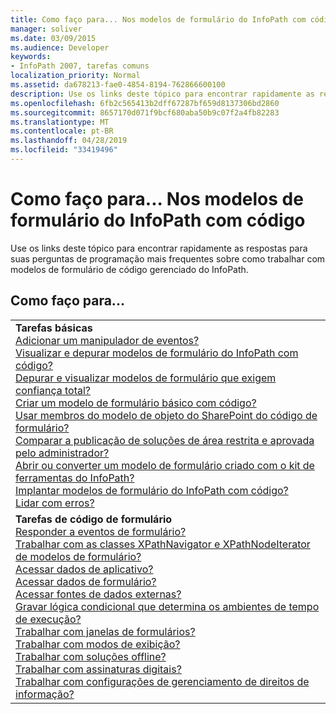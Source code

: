 ```yaml
---
title: Como faço para... Nos modelos de formulário do InfoPath com código
manager: soliver
ms.date: 03/09/2015
ms.audience: Developer
keywords:
- InfoPath 2007, tarefas comuns
localization_priority: Normal
ms.assetid: da678213-fae0-4854-8194-762866600100
description: Use os links deste tópico para encontrar rapidamente as respostas para suas perguntas de programação mais frequentes sobre como trabalhar com modelos de formulário de código gerenciado do InfoPath.
ms.openlocfilehash: 6fb2c565413b2dff67287bf659d8137306bd2860
ms.sourcegitcommit: 8657170d071f9bcf680aba50b9c07f2a4fb82283
ms.translationtype: MT
ms.contentlocale: pt-BR
ms.lasthandoff: 04/28/2019
ms.locfileid: "33419496"
---
```

# <a name="how-do-iin-infopath-form-templates-with-code"></a>Como faço para... Nos modelos de formulário do InfoPath com código

Use os links deste tópico para encontrar rapidamente as respostas para suas perguntas de programação mais frequentes sobre como trabalhar com modelos de formulário de código gerenciado do InfoPath.
  
## <a name="how-do-i"></a>Como faço para...

||
|:-----|
|**Tarefas básicas** <br/> [Adicionar um manipulador de eventos?](how-to-add-an-event-handler.md) <br/> [Visualizar e depurar modelos de formulário do InfoPath com código?](how-to-preview-and-debug-infopath-form-templates-with-code.md) <br/> [Depurar e visualizar modelos de formulário que exigem confiança total?](how-to-preview-and-debug-form-templates-that-require-full-trust.md) <br/> [Criar um modelo de formulário básico com código?](walkthrough-creating-a-basic-form-template-with-code.md) <br/> [Usar membros do modelo de objeto do SharePoint do código de formulário?](how-to-use-sharepoint-object-model-members.md) <br/> [Comparar a publicação de soluções de área restrita e aprovada pelo administrador?](publishing-forms-with-code.md) <br/> [Abrir ou converter um modelo de formulário criado com o kit de ferramentas do InfoPath?](how-to-open-or-convert-a-form-template-created-with-the-infopath-toolkit.md) <br/> [Implantar modelos de formulário do InfoPath com código?](how-to-deploy-infopath-form-templates-with-code.md) <br/> [Lidar com erros?](how-to-handle-errors.md) <br/> |
|**Tarefas de código de formulário** <br/> [Responder a eventos de formulário?](how-to-respond-to-form-events.md) <br/> [Trabalhar com as classes XPathNavigator e XPathNodeIterator de modelos de formulário?](how-to-work-with-the-xpathnavigator-and-xpathnodeiterator-classes.md) <br/> [Acessar dados de aplicativo?](how-to-access-application-data.md) <br/> [Acessar dados de formulário?](how-to-access-form-data.md) <br/> [Acessar fontes de dados externas?](how-to-access-external-data-sources.md) <br/> [Gravar lógica condicional que determina os ambientes de tempo de execução?](how-to-write-conditional-logic-that-determines-the-run-time-environment.md) <br/> [Trabalhar com janelas de formulários?](how-to-work-with-form-windows.md) <br/> [Trabalhar com modos de exibição?](how-to-work-with-views.md) <br/> [Trabalhar com soluções offline?](how-to-work-with-offline-solutions.md) <br/> [Trabalhar com assinaturas digitais?](how-to-work-with-digital-signatures.md) <br/> [Trabalhar com configurações de gerenciamento de direitos de informação?](how-to-work-with-information-rights-management-settings.md) <br/> |
   

